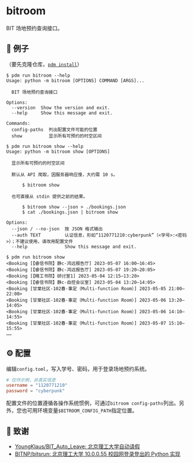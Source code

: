 # bitroom

BIT 场地预约查询接口。

## 🧪 例子

（要先克隆仓库，[`pdm install`](https://pdm.fming.dev/latest/reference/cli/#install)）

```shell
$ pdm run bitroom --help
Usage: python -m bitroom [OPTIONS] COMMAND [ARGS]...

  BIT 场地预约查询接口

Options:
  --version  Show the version and exit.
  --help     Show this message and exit.

Commands:
  config-paths  列出配置文件可能的位置
  show          显示所有可预约的时空区间
```

```shell
$ pdm run bitroom show --help
Usage: python -m bitroom show [OPTIONS]

  显示所有可预约的时空区间

  默认从 API 爬取，因服务器响应慢，大约需 10 s。

      $ bitroom show

  也可直接从 stdin 提供之前的结果。

      $ bitroom show --json > ./bookings.json
      $ cat ./bookings.json | bitroom show

Options:
  --json / --no-json  按 JSON 格式输出
  --auth TEXT         认证信息，形如“1120771210:cyberpunk”（<学号>:<密码>）；不建议使用，请改用配置文件
  --help              Show this message and exit.
```

```shell
$ pdm run bitroom show
<Booking [【睿信书院】静c-鸿远报告厅] 2023-05-07 16:00–16:45>
<Booking [【睿信书院】静c-鸿远报告厅] 2023-05-07 19:20–20:05>
<Booking [【精工书院】研讨室1] 2023-05-04 12:15–13:20>
<Booking [【睿信书院】静c-自控会议室] 2023-05-04 13:20–14:05>
<Booking [甘棠社区-102春·事定（Multi-function Room）] 2023-05-05 21:00–22:00>
<Booking [甘棠社区-102春·事定（Multi-function Room）] 2023-05-06 13:20–14:05>
<Booking [甘棠社区-102春·事定（Multi-function Room）] 2023-05-06 14:10–14:55>
<Booking [甘棠社区-102春·事定（Multi-function Room）] 2023-05-07 15:10–15:55>
……
```

## ⚙️ 配置

编辑`config.toml`，写入学号、密码，用于登录场地预约系统。

```toml
# 仅作示例，非真实信息
username = "1120771210"
password = "cyberpunk"
```

配置文件的位置遵循各操作系统惯例，可通过`bitroom config-paths`列出。另外，您也可用环境变量`$BITROOM_CONFIG_PATH`指定位置。

## 🌟 致谢

- [YoungKlaus/BIT_Auto_Leave: 北京理工大学自动请假](https://github.com/YoungKlaus/BIT_Auto_Leave/)
- [BITNP/bitsrun: 北京理工大学 10.0.0.55 校园网登录登出的 Python 实现](https://github.com/BITNP/bitsrun)
